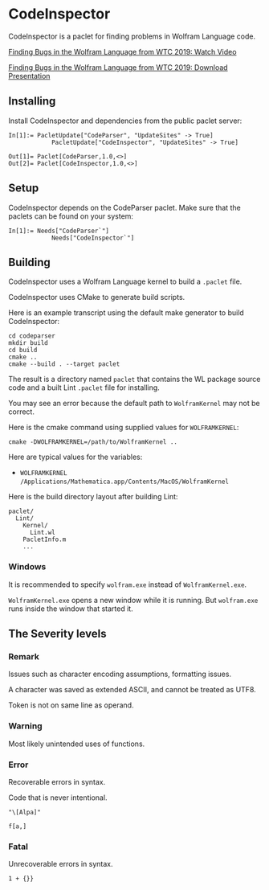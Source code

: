 # CodeInspector

CodeInspector is a paclet for finding problems in Wolfram Language code.

[Finding Bugs in the Wolfram Language from WTC 2019: Watch Video](https://www.wolfram.com/broadcast/video.php?v=2911)

[Finding Bugs in the Wolfram Language from WTC 2019: Download Presentation](https://files.wolframcdn.com/pub/www.wolfram.com/technology-conference/2019/Thursday/2019BrentonBostickFindingBugsInTheWL.nb)


## Installing

Install CodeInspector and dependencies from the public paclet server:
```
In[1]:= PacletUpdate["CodeParser", "UpdateSites" -> True]
			PacletUpdate["CodeInspector", "UpdateSites" -> True]

Out[1]= Paclet[CodeParser,1.0,<>]
Out[2]= Paclet[CodeInspector,1.0,<>]
```


## Setup

CodeInspector depends on the CodeParser paclet. Make sure that the paclets can be found on your system:
```
In[1]:= Needs["CodeParser`"]
			Needs["CodeInspector`"]
```


## Building

CodeInspector uses a Wolfram Language kernel to build a `.paclet` file.

CodeInspector uses CMake to generate build scripts.

Here is an example transcript using the default make generator to build CodeInspector:
```
cd codeparser
mkdir build
cd build
cmake ..
cmake --build . --target paclet
```

The result is a directory named `paclet` that contains the WL package source code and a built Lint `.paclet` file for installing.

You may see an error because the default path to `WolframKernel` may not be correct.

Here is the cmake command using supplied values for `WOLFRAMKERNEL`:
```
cmake -DWOLFRAMKERNEL=/path/to/WolframKernel ..
```

Here are typical values for the variables:
* `WOLFRAMKERNEL` `/Applications/Mathematica.app/Contents/MacOS/WolframKernel`

Here is the build directory layout after building Lint:

```
paclet/
  Lint/
    Kernel/
      Lint.wl
    PacletInfo.m
    ...
```

### Windows

It is recommended to specify `wolfram.exe` instead of `WolframKernel.exe`.

`WolframKernel.exe` opens a new window while it is running. But `wolfram.exe` runs inside the window that started it.


## The Severity levels

### Remark

Issues such as character encoding assumptions, formatting issues.

A character was saved as extended ASCII, and cannot be treated as UTF8.

Token is not on same line as operand.


### Warning

Most likely unintended uses of functions.


### Error

Recoverable errors in syntax.

Code that is never intentional.

`"\[Alpa]"`

`f[a,]`


### Fatal

Unrecoverable errors in syntax.

`1 + {}}`



